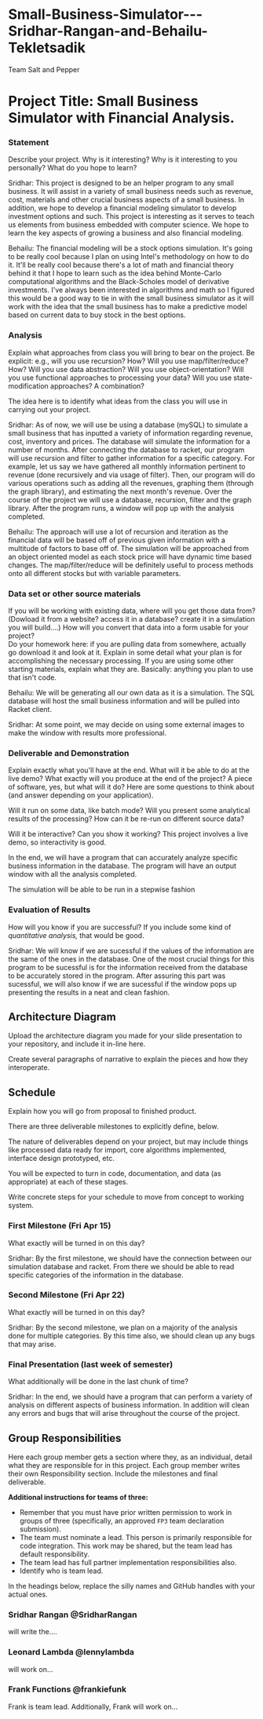 # Small-Business-Simulator---Sridhar-Rangan-and-Behailu-Tekletsadik
Team Salt and Pepper

# Project Title: Small Business Simulator with Financial Analysis.

### Statement 
Describe your project. Why is it interesting? Why is it interesting to you personally? What do you hope to learn? 

Sridhar: This project is designed to be an helper program to any small business.  It will assist in a variety of small business needs such as revenue, cost, materials and other crucial business aspects of a small business.  In addition, we hope to develop a financial modeling simulator to develop investment options and such.  This project is interesting as it serves to teach us elements from business embedded with computer science.  We hope to learn the key aspects of growing a business and also financial modeling.

Behailu: The financial modeling will be a stock options simulation. It's going to be really cool because I plan on using Intel's methodology on how to do it. It'll be really cool because there's a lot of math and financial theory behind it that I hope to learn such as the idea behind Monte-Carlo computational algorithms and the Black-Scholes model of derivative investments. I've always been interested in algorithms and math so I figured this would be a good way to tie in with the small business simulator as it will work with the idea that the small business has to make a predictive model based on current data to buy stock in the best options.


### Analysis
Explain what approaches from class you will bring to bear on the project. Be explicit: e.g., will you use recursion? How? Will you use map/filter/reduce? How? Will you use data abstraction? Will you use object-orientation? Will you use functional approaches to processing your data? Will you use state-modification approaches? A combination?

The idea here is to identify what ideas from the class you will use in carrying out your project. 

Sridhar: As of now, we will use be using a database (mySQL) to simulate a small business that has inputted a variety of information regarding revenue, cost, inventory and prices.  The database will simulate the information for a number of months.  After connecting the database to racket, our program will use recursion and filter to gather information for a specific category.  For example, let us say we have gathered all monthly information pertinent to revenue (done recursively and via usage of filter).  Then, our program will do various operations such as adding all the revenues, graphing them (through the graph library), and estimating the next month's revenue.  Over the course of the project we will use a database, recursion, filter and the graph library.  After the program runs, a window will pop up with the analysis completed.

Behailu: The approach will use a lot of recursion and iteration as the financial data will be based off of previous given information with a multitude of factors to base off of. The simulation will be approached from an object oriented model as each stock price will have dynamic time based changes. The map/filter/reduce will be definitely useful to process methods onto all different stocks but with variable parameters.

### Data set or other source materials
If you will be working with existing data, where will you get those data from? (Dowload it from a website? access it in a database? create it in a simulation you will build....)
How will you convert that data into a form usable for your project?  
Do your homework here: if you are pulling data from somewhere, actually go download it and look at it. Explain in some detail what your plan is for accomplishing the necessary processing.
If you are using some other starting materials, explain what they are. Basically: anything you plan to use that isn't code.

Behailu: We will be generating all our own data as it is a simulation. The SQL database will host the small business information and will be pulled into Racket client.

Sridhar: At some point, we may decide on using some external images to make the window with results more professional.

### Deliverable and Demonstration
Explain exactly what you'll have at the end. What will it be able to do at the live demo?
What exactly will you produce at the end of the project? A piece of software, yes, but what will it do? Here are some questions to think about (and answer depending on your application).

Will it run on some data, like batch mode? Will you present some analytical results of the processing? How can it be re-run on different source data?

Will it be interactive? Can you show it working? This project involves a live demo, so interactivity is good.

In the end, we will have a program that can accurately analyze specific business information in the database.  The program will have an output window with all the analysis completed.

The simulation will be able to be run in a stepwise fashion

### Evaluation of Results
How will you know if you are successful? 
If you include some kind of _quantitative analysis,_ that would be good.

Sridhar: We will know if we are sucessful if the values of the information are the same of the ones in the database.  One of the most crucial things for this program to be sucessful is for the information received from the database to be accurately stored in the program.  After assuring this part was sucessful, we will also know if we are sucessful if the window pops up presenting the results in a neat and clean fashion.

## Architecture Diagram
Upload the architecture diagram you made for your slide presentation to your repository, and include it in-line here.

Create several paragraphs of narrative to explain the pieces and how they interoperate.

## Schedule
Explain how you will go from proposal to finished product. 

There are three deliverable milestones to explicitly define, below.

The nature of deliverables depend on your project, but may include things like processed data ready for import, core algorithms implemented, interface design prototyped, etc. 

You will be expected to turn in code, documentation, and data (as appropriate) at each of these stages.

Write concrete steps for your schedule to move from concept to working system. 

### First Milestone (Fri Apr 15)
What exactly will be turned in on this day? 

Sridhar: By the first milestone, we should have the connection between our simulation database and racket.  From there we should be able to read specific categories of the information in the database.

### Second Milestone (Fri Apr 22)
What exactly will be turned in on this day? 

Sridhar: By the second milestone, we plan on a majority of the analysis done for multiple categories.  By this time also, we should clean up any bugs that may arise.

### Final Presentation (last week of semester)
What additionally will be done in the last chunk of time?

Sridhar: In the end, we should have a program that can perform a variety of analysis on different aspects of business information.  In addition will clean any errors and bugs that will arise throughout the course of the project.

## Group Responsibilities
Here each group member gets a section where they, as an individual, detail what they are responsible for in this project. Each group member writes their own Responsibility section. Include the milestones and final deliverable.

**Additional instructions for teams of three:** 
* Remember that you must have prior written permission to work in groups of three (specifically, an approved `FP3` team declaration submission).
* The team must nominate a lead. This person is primarily responsible for code integration. This work may be shared, but the team lead has default responsibility.
* The team lead has full partner implementation responsibilities also.
* Identify who is team lead.

In the headings below, replace the silly names and GitHub handles with your actual ones.

### Sridhar Rangan @SridharRangan
will write the....

### Leonard Lambda @lennylambda
will work on...

### Frank Functions @frankiefunk 
Frank is team lead. Additionally, Frank will work on...
